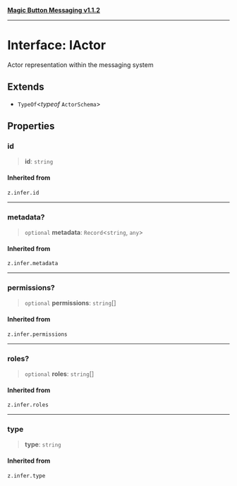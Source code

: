 [**Magic Button Messaging v1.1.2**](../README.md)

***

# Interface: IActor

Actor representation within the messaging system

## Extends

- `TypeOf`\<*typeof* `ActorSchema`\>

## Properties

### id

> **id**: `string`

#### Inherited from

`z.infer.id`

***

### metadata?

> `optional` **metadata**: `Record`\<`string`, `any`\>

#### Inherited from

`z.infer.metadata`

***

### permissions?

> `optional` **permissions**: `string`[]

#### Inherited from

`z.infer.permissions`

***

### roles?

> `optional` **roles**: `string`[]

#### Inherited from

`z.infer.roles`

***

### type

> **type**: `string`

#### Inherited from

`z.infer.type`
